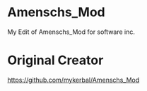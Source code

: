 # Amenschs_Mod
My Edit of Amenschs_Mod for software inc.

# Original Creator
https://github.com/mykerbal/Amenschs_Mod
